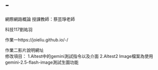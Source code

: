 # -
網際網路概論 授課教師：蔡芸琤老師

科技117劉祐羽 　

作業一https://joieliu.github.io/-/

作業二影片說明網址  
修改項目： 
1.AItest中的gemini測試指令以及介面
2.AItest2 Image檔案為使用gemini-2.5-flash-image測試生圖功能
